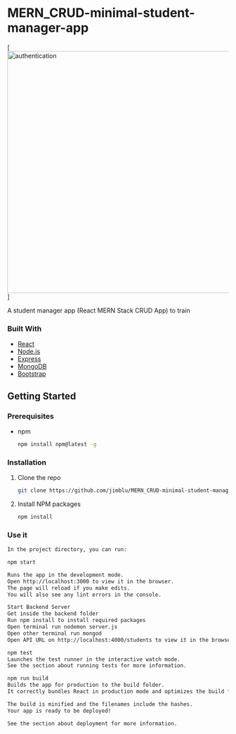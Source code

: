# MERN_CRUD-minimal-student-manager-app

[<img align="center" alt="authentication" width="550px" src="https://user-images.githubusercontent.com/71411560/115470579-d88d3a80-a236-11eb-9918-13abff94b602.png" />]

A student manager app (React MERN Stack CRUD App) to train
### Built With

* [React](https://fr.reactjs.org/)
* [Node.js](https://nodejs.org/en/)
* [Express](https://expressjs.com/)
* [MongoDB](https://www.mongodb.com/cloud/atlas/lp/try2?utm_source=google&utm_campaign=gs_emea_france_search_core_brand_atlas_desktop&utm_term=mongodb&utm_medium=cpc_paid_search&utm_ad=e&utm_ad_campaign_id=12212624521&gclid=Cj0KCQjw9_mDBhCGARIsAN3PaFNYctTgjA1hCVxrIJBWfXQxN4KhfjxCl-1cIOc6M5eneUjfS6x1NVQaApvnEALw_wcB)
* [Bootstrap](https://getbootstrap.com/)

<!-- GETTING STARTED -->
## Getting Started

### Prerequisites

* npm
  ```sh
  npm install npm@latest -g
  ```

### Installation

1. Clone the repo
   ```sh
   git clone https://github.com/jimblu/MERN_CRUD-minimal-student-manager-app.git
   ```
2. Install NPM packages
   ```sh
   npm install
   ```
### Use it
   ```sh
   In the project directory, you can run:

npm start

Runs the app in the development mode.
Open http://localhost:3000 to view it in the browser.
The page will reload if you make edits.
You will also see any lint errors in the console.

Start Backend Server
Get inside the backend folder
Run npm install to install required packages
Open terminal run nodemon server.js
Open other terminal run mongod
Open API URL on http://localhost:4000/students to view it in the browser.

npm test
Launches the test runner in the interactive watch mode.
See the section about running tests for more information.

npm run build
Builds the app for production to the build folder.
It correctly bundles React in production mode and optimizes the build for the best performance.

The build is minified and the filenames include the hashes.
Your app is ready to be deployed!

See the section about deployment for more information.
   ```
